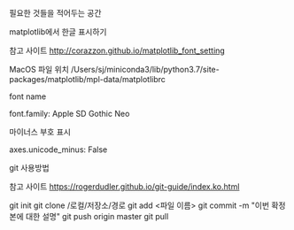 필요한 것들을 적어두는 공간

matplotlib에서 한글 표시하기

참고 사이트
http://corazzon.github.io/matplotlib_font_setting

MacOS
파일 위치
/Users/sj/miniconda3/lib/python3.7/site-packages/matplotlib/mpl-data/matplotlibrc

font name

font.family:  Apple SD Gothic Neo

마이너스 부호 표시

axes.unicode_minus: False


git 사용방법

참고 사이트 https://rogerdudler.github.io/git-guide/index.ko.html

git init
git clone /로컬/저장소/경로
git add <파일 이름>
git commit -m "이번 확정본에 대한 설명"
git push origin master
git pull
